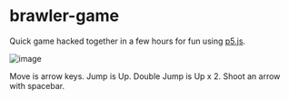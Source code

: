 # brawler-game
Quick game hacked together in a few hours for fun using [p5.js](https://github.com/processing/p5.js/).

![image](https://user-images.githubusercontent.com/899183/229439770-e2bc0b6d-ea0a-4b54-a48e-715605d0ab7b.png)

Move is arrow keys. Jump is Up. Double Jump is Up x 2. Shoot an arrow with spacebar.
